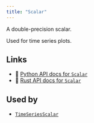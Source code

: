 ```yaml
---
title: "Scalar"
---
```


A double-precision scalar.

Used for time series plots.


## Links
 * 🐍 [Python API docs for `Scalar`](https://ref.rerun.io/docs/python/nightly/common/components#rerun.components.Scalar)
 * 🦀 [Rust API docs for `Scalar`](https://docs.rs/rerun/0.9.0-alpha.10/rerun/components/struct.Scalar.html)


## Used by

* [`TimeSeriesScalar`](../archetypes/time_series_scalar.md)
